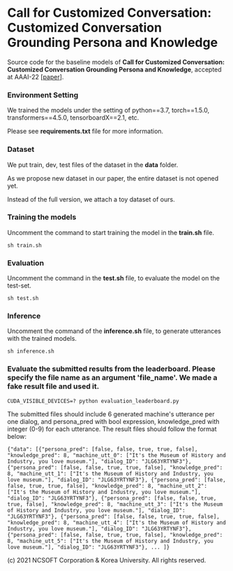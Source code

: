 # Call for Customized Conversation: Customized Conversation Grounding Persona and Knowledge

Source code for the baseline models of **Call for Customized Conversation: Customized Conversation Grounding Persona and Knowledge**, accepted at AAAI-22 [[paper](https://arxiv.org/abs/2112.08619)].



### Environment Setting
We trained the models under the setting of python==3.7, torch==1.5.0, transformers==4.5.0, tensorboardX==2.1, etc.

Please see **requirements.txt** file for more information.


### Dataset
We put train, dev, test files of the dataset in the **data** folder.

As we propose new dataset in our paper, the entire dataset is not opened yet.


Instead of the full version, we attach a toy dataset of ours.


### Training the models
Uncomment the command to start training the model in the **train.sh** file.

    sh train.sh 


### Evaluation
Uncomment the command in the **test.sh** file, to evaluate the model on the test-set.

    sh test.sh


### Inference
Uncomment the command of the **inference.sh** file, to generate utterances with the trained models.

    sh inference.sh


### Evaluate the submitted results from the leaderboard. Please specify the file name as an argument 'file_name'. We made a fake result file and used it.
    CUDA_VISIBLE_DEVICES=? python evaluation_leaderboard.py

The submitted files should include 6 generated machine's utterance per one dialog, and persona_pred with bool expression, knowledge_pred with integer (0-9) for each utterance. 
The result files should follow the format below:

    {"data": [{"persona_pred": [false, false, true, true, false], "knowledge_pred": 8, "machine_utt_0": ["It's the Museum of History and Industry, you love museum."], "dialog_ID": "JLG63YRTYNF3"}, {"persona_pred": [false, false, true, true, false], "knowledge_pred": 8, "machine_utt_1": ["It's the Museum of History and Industry, you love museum."], "dialog_ID": "JLG63YRTYNF3"}, {"persona_pred": [false, false, true, true, false], "knowledge_pred": 8, "machine_utt_2": ["It's the Museum of History and Industry, you love museum."], "dialog_ID": "JLG63YRTYNF3"}, {"persona_pred": [false, false, true, true, false], "knowledge_pred": 8, "machine_utt_3": ["It's the Museum of History and Industry, you love museum."], "dialog_ID": "JLG63YRTYNF3"}, {"persona_pred": [false, false, true, true, false], "knowledge_pred": 8, "machine_utt_4": ["It's the Museum of History and Industry, you love museum."], "dialog_ID": "JLG63YRTYNF3"}, {"persona_pred": [false, false, true, true, false], "knowledge_pred": 8, "machine_utt_5": ["It's the Museum of History and Industry, you love museum."], "dialog_ID": "JLG63YRTYNF3"}, ... ]}

(c) 2021 NCSOFT Corporation & Korea University. All rights reserved.